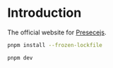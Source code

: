 # Introduction

The official website for [Presecejs](https://github.com/yomorun/presencejs).

```bash
pnpm install --frozen-lockfile

pnpm dev
```

